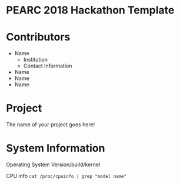 # PEARC 2018 Hackathon Template

# Contributors
 * Name
   * Institution
   * Contact Information
 * Name
 * Name
 * Name

# Project
The name of your project goes here!

# System Information
Operating System
Version/build/kernel

CPU info 
`cat /proc/cpuinfo | grep "model name"`